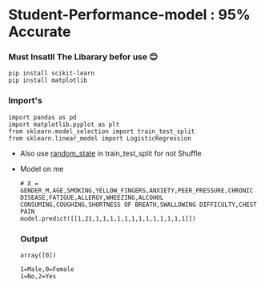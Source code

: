 # Student-Performance-model : 95% Accurate
### Must Insatll The Libarary befor use 😊
```
pip install scikit-learn
pip install matplotlib
```
### Import's
```
import pandas as pd
import matplotlib.pyplot as plt  
from sklearn.model_selection import train_test_split
from sklearn.linear_model import LogisticRegression
```
- Also use [random_state](https://scikit-learn.org/stable/modules/generated/sklearn.model_selection.train_test_split.html) in train_test_split for not Shuffle
- Model on me

  ```
  # X = GENDER_M,AGE,SMOKING,YELLOW_FINGERS,ANXIETY,PEER_PRESSURE,CHRONIC DISEASE,FATIGUE,ALLERGY,WHEEZING,ALCOHOL CONSUMING,COUGHING,SHORTNESS OF BREATH,SWALLOWING DIFFICULTY,CHEST PAIN
  model.predict([[1,21,1,1,1,1,1,1,1,1,1,1,1,1,1]])
  ```
  ### Output
  ```
  array([0])
  ```
  ```
  1=Male,0=Female
  1=No,2=Yes
  ```
 
